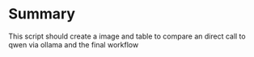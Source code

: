 # Summary
This script should create a image and table to compare an direct call to qwen via ollama and the final workflow